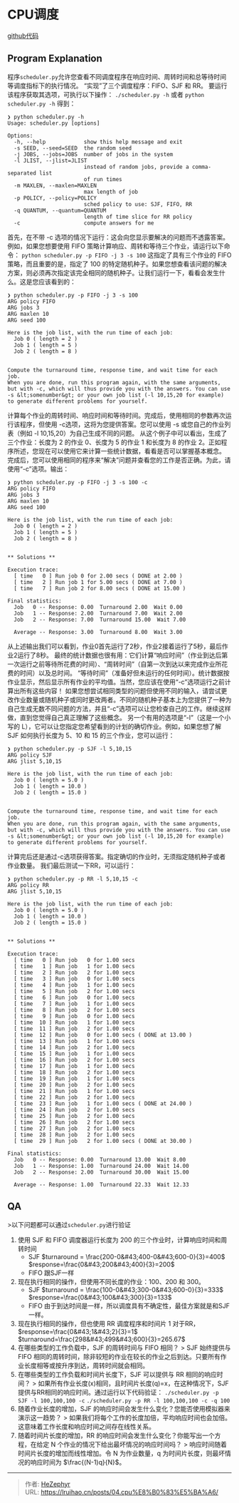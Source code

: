 # CPU调度

[github代码](https://github.com/unique-pure/ostep/blob/main/Virtualization/04.CPU%20Scheduling/README.md)
## Program Explanation
程序`scheduler.py`允许您查看不同调度程序在响应时间、周转时间和总等待时间等调度指标下的执行情况。 “实现”了三个调度程序：FIFO、SJF 和 RR。
要运行该程序获取其选项，可执行以下操作：
`./scheduler.py -h`
或者
`python scheduler.py -h`
得到：
```
❯ python scheduler.py -h
Usage: scheduler.py [options]

Options:
  -h, --help            show this help message and exit
  -s SEED, --seed=SEED  the random seed
  -j JOBS, --jobs=JOBS  number of jobs in the system
  -l JLIST, --jlist=JLIST
                        instead of random jobs, provide a comma-separated list
                        of run times
  -m MAXLEN, --maxlen=MAXLEN
                        max length of job
  -p POLICY, --policy=POLICY
                        sched policy to use: SJF, FIFO, RR
  -q QUANTUM, --quantum=QUANTUM
                        length of time slice for RR policy
  -c                    compute answers for me
```
首先，在不带 -c 选项的情况下运行：这会向您显示要解决的问题而不透露答案。例如，如果您想要使用 FIFO 策略计算响应、周转和等待三个作业，请运行以下命令：
`python scheduler.py -p FIFO -j 3 -s 100`
这指定了具有三个作业的 FIFO 策略，而且重要的是，指定了 100 的特定随机种子。如果您想查看该问题的解决方案，则必须再次指定该完全相同的随机种子。让我们运行一下，看看会发生什么。这是您应该看到的：
```
❯ python scheduler.py -p FIFO -j 3 -s 100
ARG policy FIFO
ARG jobs 3
ARG maxlen 10
ARG seed 100

Here is the job list, with the run time of each job: 
  Job 0 ( length = 2 )
  Job 1 ( length = 5 )
  Job 2 ( length = 8 )


Compute the turnaround time, response time, and wait time for each job.
When you are done, run this program again, with the same arguments,
but with -c, which will thus provide you with the answers. You can use
-s &lt;somenumber&gt; or your own job list (-l 10,15,20 for example)
to generate different problems for yourself.
```
计算每个作业的周转时间、响应时间和等待时间。完成后，使用相同的参数再次运行该程序，但使用 -c选项，这将为您提供答案。您可以使用 -s 或您自己的作业列表（例如 -l 10,15,20）为自己生成不同的问题。
从这个例子中可以看出，生成了三个作业：长度为 2 的作业 0、长度为 5 的作业 1 和长度为 8 的作业 2。正如程序所述，您现在可以使用它来计算一些统计数据，看看是否可以掌握基本概念。
完成后，您可以使用相同的程序来“解决”问题并查看您的工作是否正确。为此，请使用“-c”选项。输出：
```
❯ python scheduler.py -p FIFO -j 3 -s 100 -c
ARG policy FIFO
ARG jobs 3
ARG maxlen 10
ARG seed 100

Here is the job list, with the run time of each job: 
  Job 0 ( length = 2 )
  Job 1 ( length = 5 )
  Job 2 ( length = 8 )


** Solutions **

Execution trace:
  [ time   0 ] Run job 0 for 2.00 secs ( DONE at 2.00 )
  [ time   2 ] Run job 1 for 5.00 secs ( DONE at 7.00 )
  [ time   7 ] Run job 2 for 8.00 secs ( DONE at 15.00 )

Final statistics:
  Job   0 -- Response: 0.00  Turnaround 2.00  Wait 0.00
  Job   1 -- Response: 2.00  Turnaround 7.00  Wait 2.00
  Job   2 -- Response: 7.00  Turnaround 15.00  Wait 7.00

  Average -- Response: 3.00  Turnaround 8.00  Wait 3.00
```
从上述输出我们可以看到，作业0首先运行了2秒，作业2接着运行了5秒，最后作业2运行了8秒。
最终的统计数据也很有用：它们计算“响应时间”（作业到达后第一次运行之前等待所花费的时间）、“周转时间”（自第一次到达以来完成作业所花费的时间）以及总时间。 “等待时间”（准备好但未运行的任何时间）。统计数据按作业显示，然后显示所有作业的平均值。当然，您应该在使用“-c”选项运行之前计算出所有这些内容！
如果您想尝试相同类型的问题但使用不同的输入，请尝试更改作业数量或随机种子或同时更改两者。不同的随机种子基本上为您提供了一种为自己生成无数不同问题的方法，并且“-c”选项可以让您检查自己的工作。继续这样做，直到您觉得自己真正理解了这些概念。
另一个有用的选项是“-l”（这是一个小写的 L），它可以让您指定您希望看到的计划的确切作业。例如，如果您想了解 SJF 如何执行长度为 5、10 和 15 的三个作业，您可以运行：
```
❯ python scheduler.py -p SJF -l 5,10,15
ARG policy SJF
ARG jlist 5,10,15

Here is the job list, with the run time of each job: 
  Job 0 ( length = 5.0 )
  Job 1 ( length = 10.0 )
  Job 2 ( length = 15.0 )


Compute the turnaround time, response time, and wait time for each job.
When you are done, run this program again, with the same arguments,
but with -c, which will thus provide you with the answers. You can use
-s &lt;somenumber&gt; or your own job list (-l 10,15,20 for example)
to generate different problems for yourself.
```
计算完后还是通过-c选项获得答案。指定确切的作业时，无须指定随机种子或者作业数量。
我们最后测试一下RR，可以运行：
```
❯ python scheduler.py -p RR -l 5,10,15 -c
ARG policy RR
ARG jlist 5,10,15

Here is the job list, with the run time of each job: 
  Job 0 ( length = 5.0 )
  Job 1 ( length = 10.0 )
  Job 2 ( length = 15.0 )


** Solutions **

Execution trace:
  [ time   0 ] Run job   0 for 1.00 secs
  [ time   1 ] Run job   1 for 1.00 secs
  [ time   2 ] Run job   2 for 1.00 secs
  [ time   3 ] Run job   0 for 1.00 secs
  [ time   4 ] Run job   1 for 1.00 secs
  [ time   5 ] Run job   2 for 1.00 secs
  [ time   6 ] Run job   0 for 1.00 secs
  [ time   7 ] Run job   1 for 1.00 secs
  [ time   8 ] Run job   2 for 1.00 secs
  [ time   9 ] Run job   0 for 1.00 secs
  [ time  10 ] Run job   1 for 1.00 secs
  [ time  11 ] Run job   2 for 1.00 secs
  [ time  12 ] Run job   0 for 1.00 secs ( DONE at 13.00 )
  [ time  13 ] Run job   1 for 1.00 secs
  [ time  14 ] Run job   2 for 1.00 secs
  [ time  15 ] Run job   1 for 1.00 secs
  [ time  16 ] Run job   2 for 1.00 secs
  [ time  17 ] Run job   1 for 1.00 secs
  [ time  18 ] Run job   2 for 1.00 secs
  [ time  19 ] Run job   1 for 1.00 secs
  [ time  20 ] Run job   2 for 1.00 secs
  [ time  21 ] Run job   1 for 1.00 secs
  [ time  22 ] Run job   2 for 1.00 secs
  [ time  23 ] Run job   1 for 1.00 secs ( DONE at 24.00 )
  [ time  24 ] Run job   2 for 1.00 secs
  [ time  25 ] Run job   2 for 1.00 secs
  [ time  26 ] Run job   2 for 1.00 secs
  [ time  27 ] Run job   2 for 1.00 secs
  [ time  28 ] Run job   2 for 1.00 secs
  [ time  29 ] Run job   2 for 1.00 secs ( DONE at 30.00 )

Final statistics:
  Job   0 -- Response: 0.00  Turnaround 13.00  Wait 8.00
  Job   1 -- Response: 1.00  Turnaround 24.00  Wait 14.00
  Job   2 -- Response: 2.00  Turnaround 30.00  Wait 15.00

  Average -- Response: 1.00  Turnaround 22.33  Wait 12.33
```
## QA
&gt;以下问题都可以通过`scheduler.py`进行验证
1. 使用 SJF 和 FIFO 调度器运行长度为 200 的三个作业时，计算响应时间和周转时间
   * SJF
    $turnaround = \frac{200-0&#43;400-0&#43;600-0}{3}=400$
    $response=\frac{0&#43;200&#43;400}{3}=200$
   * FIFO
    跟SJF一样
2. 现在执行相同的操作，但使用不同长度的作业：100、200 和 300。
   * SJF
    $turnaround = \frac{100-0&#43;300-0&#43;600-0}{3}=333$
    $response=\frac{0&#43;100&#43;300}{3}=133$
   * FIFO
    由于到达时间是一样，所以调度具有不确定性，最佳方案就是和SJF一样。
3. 现在执行相同的操作，但也使用 RR 调度程序和时间片 1
   对于RR，$response=\frac{0&#43;1&#43;2}{3}=1$
   $turnaround=\frac{298&#43;499&#43;600}{3}=265.67$
4. 在哪些类型的工作负载中，SJF 的周转时间与 FIFO 相同？
    &gt; SJF 始终提供与 FIFO 相同的周转时间，除非较短的作业在较长的作业之后到达。只要所有作业长度相等或按升序到达，周转时间就会相同。
5. 在哪些类型的工作负载和时间片长度下，SJF 可以提供与 RR 相同的响应时间？
   &gt; 如果所有作业长度(x)相同，且时间片长度(q)=x，在这种情况下，SJF提供与RR相同的响应时间。通过运行以下代码验证：
   `./scheduler.py -p SJF -l 100,100,100 -c`
   `./scheduler.py -p RR -l 100,100,100 -c -q 100`
6. 随着作业长度的增加，SJF 的响应时间会发生什么变化？您能否使用模拟器来演示这一趋势？
   &gt; 如果我们将每个工作的长度加倍，平均响应时间也会加倍。这意味着工作长度和响应时间之间存在线性关系。
7. 随着时间片长度的增加，RR 的响应时间会发生什么变化？你能写出一个方程，在给定 N 个作业的情况下给出最坏情况的响应时间吗？
   &gt; 响应时间随着时间片长度的增加而线性增加。令 N 为作业数量，q 为时间片长度，则最坏情况的响应时间为 $\frac{(N-1)q}{N}$。

---

> 作者: [HeZephyr](https://github.com/HeZephyr)  
> URL: https://lruihao.cn/posts/04.cpu%E8%B0%83%E5%BA%A6/  

